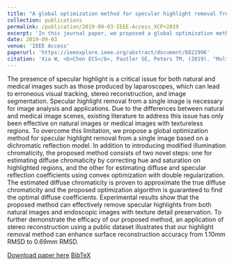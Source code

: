 ```yaml
---
title: "A global optimization method for specular highlight removal from a single image"
collection: publications
permalink: /publication/2019-09-03-IEEE-Access_XCP+2019
excerpt: 'In this journal paper, we proposed a global optimization method for specular highlight removal from a single image based on a dichromatic reflection model.'
date: 2019-09-03
venue: 'IEEE Access'
paperurl: 'https://ieeexplore.ieee.org/abstract/document/8822996'
citation: 'Xia W, <b>Chen ECS</b>, Pautler SE, Peters TM, (2019). "Multi-view 3D echocardiography volume compounding for mitral valve procedure planning"; in <i>IEEE Access</i>, 7, pp. 125976-125990.'
---
```


The presence of specular highlight is a critical issue for both natural and medical images such as those produced by laparoscopes, which can lead to erroneous visual tracking, stereo reconstruction, and image segmentation. Specular highlight removal from a single image is necessary for image analysis and applications. Due to the differences between natural and medical image scenes, existing literature to address this issue has only been effective on natural images or medical images with textureless regions. To overcome this limitation, we propose a global optimization method for specular highlight removal from a single image based on a dichromatic reflection model. In addition to introducing modified illumination chromaticity, the proposed method consists of two novel steps: one for estimating diffuse chromaticity by correcting hue and saturation on highlighted regions, and the other for estimating diffuse and specular reflection coefficients using convex optimization with double regularization. The estimated diffuse chromaticity is proven to approximate the true diffuse chromaticity and the proposed optimization algorithm is guaranteed to find the optimal diffuse coefficients. Experimental results show that the proposed method can effectively remove specular highlights from both natural images and endoscopic images with texture detail preservation. To further demonstrate the efficacy of our proposed method, an application of stereo reconstruction using a public dataset illustrates that our highlight removal method can enhance surface reconstruction accuracy from 1.10mm RMSD to 0.69mm RMSD.

[Download paper here](https://ieeexplore.ieee.org/abstract/document/8822996) [BibTeX](./../files/bibtex/XCP+2019.bib)